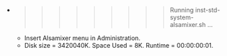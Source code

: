 * >>>>>>>>> Running inst-std-system-alsamixer.sh ...
  * Insert Alsamixer menu in Administration.
  * Disk size = 3420040K. Space Used = 8K. Runtime = 00:00:00:01.
